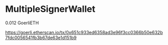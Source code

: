 # MultipleSignerWallet

0.012
GoerliETH

https://goerli.etherscan.io/tx/0x651c933ed6358ad3e96f3cc0366b50e632b7fdc0056541fb3b67de63e1d151b9
